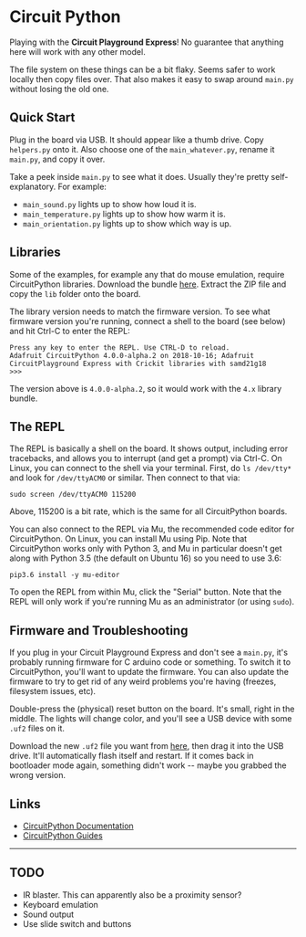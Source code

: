# Circuit Python

Playing with the **Circuit Playground Express**! No guarantee that anything here will work with any other model.

The file system on these things can be a bit flaky. Seems safer to work locally then copy files over. That also makes it easy to swap around `main.py` without losing the old one.

## Quick Start

Plug in the board via USB. It should appear like a thumb drive. Copy `helpers.py` onto it. Also choose one of the `main_whatever.py`, rename it `main.py`, and copy it over.

Take a peek inside `main.py` to see what it does. Usually they're pretty self-explanatory. For example:

- `main_sound.py` lights up to show how loud it is.
- `main_temperature.py` lights up to show how warm it is.
- `main_orientation.py` lights up to show which way is up.

## Libraries

Some of the examples, for example any that do mouse emulation, require CircuitPython libraries. Download the bundle [here](https://github.com/adafruit/Adafruit_CircuitPython_Bundle/releases/). Extract the ZIP file and copy the `lib` folder onto the board.

The library version needs to match the firmware version. To see what firmware version you're running, connect a shell to the board (see below) and hit Ctrl-C to enter the REPL:

```
Press any key to enter the REPL. Use CTRL-D to reload.
Adafruit CircuitPython 4.0.0-alpha.2 on 2018-10-16; Adafruit CircuitPlayground Express with Crickit libraries with samd21g18
>>>
```

The version above is `4.0.0-alpha.2`, so it would work with the `4.x` library bundle.

## The REPL

The REPL is basically a shell on the board. It shows output, including error tracebacks, and allows you to interrupt (and get a prompt) via Ctrl-C. On Linux, you can connect to the shell via your terminal. First, do `ls /dev/tty*` and look for `/dev/ttyACM0` or similar. Then connect to that via:

```
sudo screen /dev/ttyACM0 115200
```

Above, 115200 is a bit rate, which is the same for all CircuitPython boards.

You can also connect to the REPL via Mu, the recommended code editor for CircuitPython. On Linux, you can install Mu using Pip. Note that CircuitPython works only with Python 3, and Mu in particular doesn't get along with Python 3.5 (the default on Ubuntu 16) so you need to use 3.6:

```
pip3.6 install -y mu-editor
```

To open the REPL from within Mu, click the "Serial" button. Note that the REPL will only work if you're running Mu as an administrator (or using `sudo`).

## Firmware and Troubleshooting

If you plug in your Circuit Playground Express and don't see a `main.py`, it's probably running firmware for C arduino code or something. To switch it to CircuitPython, you'll want to update the firmware. You can also update the firmware to try to get rid of any weird problems you're having (freezes, filesystem issues, etc).

Double-press the (physical) reset button on the board. It's small, right in the middle. The lights will change color, and you'll see a USB device with some `.uf2` files on it.

Download the new `.uf2` file you want from [here](https://github.com/adafruit/circuitpython/releases), then drag it into the USB drive. It'll automatically flash itself and restart. If it comes back in bootloader mode again, something didn't work -- maybe you grabbed the wrong version.

## Links

- [CircuitPython Documentation](https://learn.adafruit.com/adafruit-circuit-playground-express)
- [CircuitPython Guides](https://learn.adafruit.com/category/circuit-playground)


---

## TODO

- IR blaster. This can apparently also be a proximity sensor?
- Keyboard emulation
- Sound output
- Use slide switch and buttons
